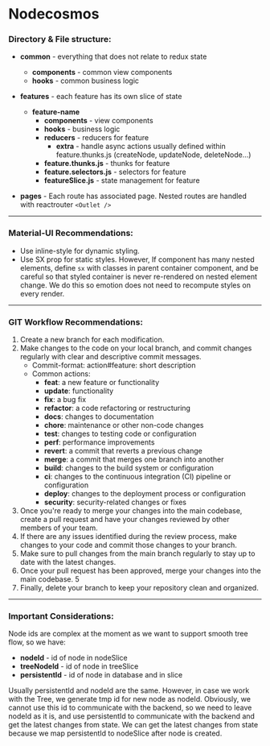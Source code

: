 
# Nodecosmos 

### Directory & File structure: 
*  **common** - everything that does not relate to redux state
   * **components** - common view components
   * **hooks** - common business logic

*  **features** - each feature has its own slice of state
   * **feature-name**
       *  **components** - view components
       *  **hooks** - business logic
       *  **reducers** - reducers for feature
          * **extra** - handle async actions usually defined within feature.thunks.js (createNode, updateNode, deleteNode...)
       *  **feature.thunks.js** - thunks for feature
       *  **feature.selectors.js** - selectors for feature
       *  **featureSlice.js** - state management for feature
*  **pages** - Each route has associated page. Nested routes are handled with reactrouter `<Outlet />`

---
### Material-UI Recommendations:

* Use inline-style for dynamic styling.
* Use SX prop for static styles. However, If component has many nested elements, define `sx` 
with classes in parent container component, and be careful so that styled container is never re-rendered 
on nested element change. We do this so emotion does not need to recompute styles on every render.

---
### GIT Workflow Recommendations:

1) Create a new branch for each modification.
2) Make changes to the code on your local branch, and commit changes regularly with clear and descriptive commit messages.
   * Commit-format: action#feature: short description
   * Common actions:
     * **feat**: a new feature or functionality
     * **update**: functionality
     * **fix**: a bug fix
     * **refactor**: a code refactoring or restructuring
     * **docs**: changes to documentation
     * **chore**: maintenance or other non-code changes
     * **test**: changes to testing code or configuration
     * **perf**: performance improvements
     * **revert**: a commit that reverts a previous change
     * **merge**: a commit that merges one branch into another
     * **build**: changes to the build system or configuration
     * **ci**: changes to the continuous integration (CI) pipeline or configuration
     * **deploy**: changes to the deployment process or configuration
     * **security**: security-related changes or fixes
3) Once you're ready to merge your changes into the main codebase, create a pull request and have your changes reviewed by other members of your team.
4) If there are any issues identified during the review process, make changes to your code and commit those changes to your branch.
5) Make sure to pull changes from the main branch regularly to stay up to date with the latest changes.
6) Once your pull request has been approved, merge your changes into the main codebase. 5
7) Finally, delete your branch to keep your repository clean and organized.
---

### Important Considerations:
Node ids are complex at the moment as we want to support smooth tree flow, so we have:

* **nodeId** - id of node in nodeSlice
* **treeNodeId** - id of node in treeSlice
* **persistentId** - id of node in database and in slice

Usually persistentId and nodeId are the same. However, in case we work with the Tree, we generate 
tmp id for new node as nodeId. Obviously, we cannot use this id to communicate with the backend, so we need to leave 
nodeId as it is, and use persistentId to communicate with the backend and get the latest changes from state.
We can get the latest changes from state because we map persistentId to nodeSlice after node is created.
